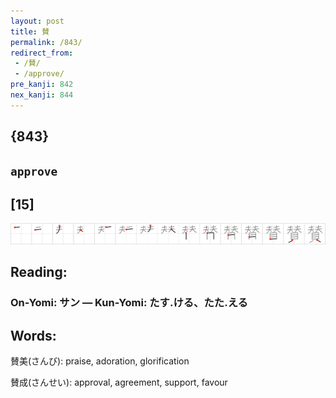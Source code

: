 ```yaml
---
layout: post
title: 賛
permalink: /843/
redirect_from:
 - /賛/
 - /approve/
pre_kanji: 842
nex_kanji: 844
---
```


## {843}

## `approve`

## [15]

<div class="stroke"><img src="../images/E8B39B.png" /></div>

## Reading:

### On-Yomi: サン &mdash; Kun-Yomi: たす.ける、たた.える

## Words:

賛美(さんび): praise, adoration, glorification

賛成(さんせい): approval, agreement, support, favour
